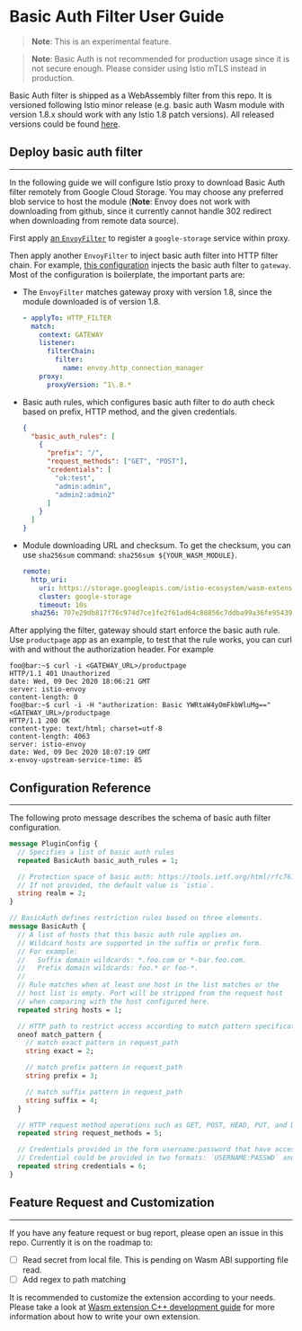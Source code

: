 # Basic Auth Filter User Guide

> **Note**: This is an experimental feature.

> **Note**: Basic Auth is not recommended for production usage since it is not secure enough. Please consider using Istio mTLS instead in production.

Basic Auth filter is shipped as a WebAssembly filter from this repo. It is versioned following Istio minor release (e.g. basic auth Wasm module with version 1.8.x should work with any Istio 1.8 patch versions). All released versions could be found [here](https://github.com/istio-ecosystem/wasm-extensions/releases).

## Deploy basic auth filter
---

In the following guide we will configure Istio proxy to download Basic Auth filter remotely from Google Cloud Storage. You may choose any preferred blob service to host the module (**Note**: Envoy does not work with downloading from github, since it currently cannot handle 302 redirect when downloading from remote data source).

First apply [an `EnvoyFilter`](./config/storage-cluster.yaml) to register a `google-storage` service within proxy.

Then apply another `EnvoyFilter` to inject basic auth filter into HTTP filter chain. For example, [this configuration](./config/gateway-filter.yaml) injects the basic auth filter to `gateway`. Most of the configuration is boilerplate, the important parts are:

* The `EnvoyFilter` matches gateway proxy with version 1.8, since the module downloaded is of version 1.8.
  ```yaml
  - applyTo: HTTP_FILTER
    match:
      context: GATEWAY
      listener:
        filterChain:
          filter:
            name: envoy.http_connection_manager
      proxy:
        proxyVersion: ^1\.8.*
  ```
* Basic auth rules, which configures basic auth filter to do auth check based on prefix, HTTP method, and the given credentials.
  ```json
  {
    "basic_auth_rules": [
      {
        "prefix": "/",
        "request_methods": ["GET", "POST"],
        "credentials": [
          "ok:test",
          "admin:admin",
          "admin2:admin2"
        ]
      }
    ]
  }
  ```
* Module downloading URL and checksum. To get the checksum, you can use `sha256sum` command: `sha256sum ${YOUR_WASM_MODULE}`.
  ```yaml
  remote:
    http_uri:
      uri: https://storage.googleapis.com/istio-ecosystem/wasm-extensions/basic-auth/1.8.0.wasm
      cluster: google-storage
      timeout: 10s
    sha256: 707e29db817f76c974d7ce1fe2f61ad64c88856c7ddba99a36fe95439bfe1281
  ```

After applying the filter, gateway should start enforce the basic auth rule. Use `productpage` app as an example, to test that the rule works, you can curl with and without the authorization header. For example
```console
foo@bar:~$ curl -i <GATEWAY_URL>/productpage
HTTP/1.1 401 Unauthorized
date: Wed, 09 Dec 2020 18:06:21 GMT
server: istio-envoy
content-length: 0
foo@bar:~$ curl -i -H "authorization: Basic YWRtaW4yOmFkbWluMg==" <GATEWAY_URL>/productpage
HTTP/1.1 200 OK
content-type: text/html; charset=utf-8
content-length: 4063
server: istio-envoy
date: Wed, 09 Dec 2020 18:07:19 GMT
x-envoy-upstream-service-time: 85
```

## Configuration Reference
---

The following proto message describes the schema of basic auth filter configuration.

```protobuf
message PluginConfig {
  // Specifies a list of basic auth rules
  repeated BasicAuth basic_auth_rules = 1;

  // Protection space of basic auth: https://tools.ietf.org/html/rfc7617#section-2.
  // If not provided, the default value is `istio`.
  string realm = 2;
}

// BasicAuth defines restriction rules based on three elements.
message BasicAuth {
  // A list of hosts that this basic auth rule applies on.
  // Wildcard hosts are supported in the suffix or prefix form.
  // For example:
  //   Suffix domain wildcards: *.foo.com or *-bar.foo.com.
  //   Prefix domain wildcards: foo.* or foo-*.
  //
  // Rule matches when at least one host in the list matches or the
  // host list is empty. Port will be stripped from the request host
  // when comparing with the host configured here.
  repeated string hosts = 1;

  // HTTP path to restrict access according to match pattern specification.
  oneof match_pattern {
    // match exact pattern in request_path
    string exact = 2;

    // match prefix pattern in request_path
    string prefix = 3;

    // match suffix pattern in request_path
    string suffix = 4;
  }

  // HTTP request method operations such as GET, POST, HEAD, PUT, and DELETE.
  repeated string request_methods = 5;

  // Credentials provided in the form username:password that have access.
  // Credential could be provided in two formats: `USERNAME:PASSWD` and base64 encoded credentials.
  repeated string credentials = 6;
}
```

## Feature Request and Customization
---

If you have any feature request or bug report, please open an issue in this repo. Currently it is on the roadmap to:
- [ ] Read secret from local file. This is pending on Wasm ABI supporting file read.
- [ ] Add regex to path matching

It is recommended to customize the extension according to your needs. Please take a look at [Wasm extension C++ development guide](../doc/write-a-wasm-extension-with-cpp.md) for more information about how to write your own extension.
